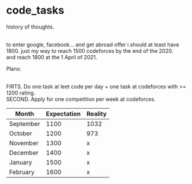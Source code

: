 # code_tasks

history of thoughts.<br><br>

to enter google, facebook... and get abroad offer i should at least have 1800.
just my way to reach 1500 codeforces by the end of the 2020.<br>
and reach 1800 at the 1 April of 2021.<br>

Plans:<br><br>

FIRTS. Do one task at leet code per day + one task at codeforces with >= 1200 rating.<br>
SECOND. Apply for one competition per week at codeforces.<br>

Month | Expectation | Reality 
--- | --- | ---
September|1100|1032
October|1200|973
November|1300|x
December|1400|x
January|1500|x
February|1600|x
